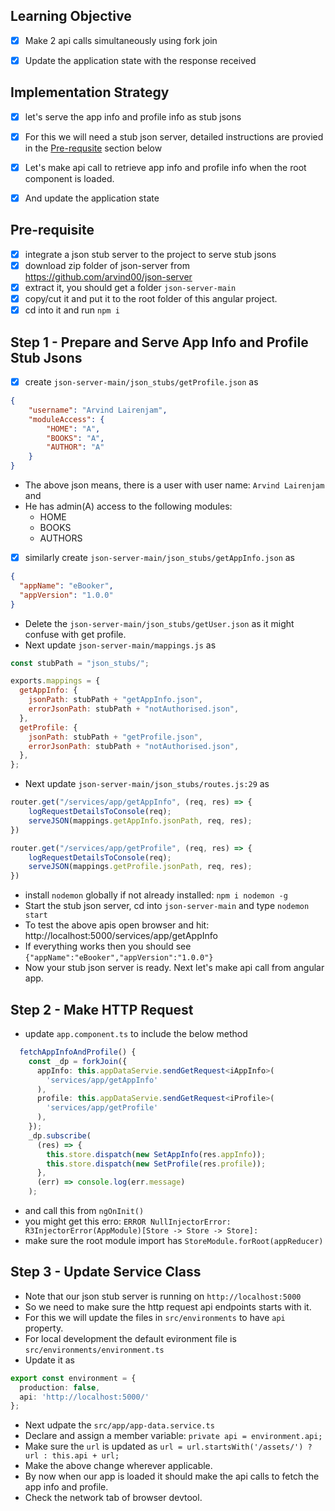 ## Learning Objective
- [x] Make 2 api calls simultaneously using fork join
- [x] Update the application state with the response received


## Implementation Strategy
- [x] let's serve the app info and profile info as stub jsons
- [x] For this we will need a stub json server, detailed instructions are provied in the [Pre-requsite](##Pre-requisite) section below
- [x] Let's make api call to retrieve app info and profile info when the root component is loaded.
- [x] And update the application state 


## Pre-requisite
- [x] integrate a json stub server to the project to serve stub jsons
- [x] download zip folder of json-server from https://github.com/arvind00/json-server
- [x] extract it, you should get a folder `json-server-main`
- [x] copy/cut it and put it to the root folder of this angular project.
- [x] cd into it and run `npm i` 

## Step 1 - Prepare and Serve App Info and Profile Stub Jsons
- [x] create `json-server-main/json_stubs/getProfile.json` as
```json
{
    "username": "Arvind Lairenjam",
    "moduleAccess": {
        "HOME": "A",
        "BOOKS": "A",
        "AUTHOR": "A"
    }
}
```
- The above json means, there is a user with user name: `Arvind Lairenjam` and 
- He has admin(A) access to the following modules:
    - HOME
    - BOOKS
    - AUTHORS
- [x] similarly create `json-server-main/json_stubs/getAppInfo.json` as
```json
{
  "appName": "eBooker",
  "appVersion": "1.0.0"
}
```
- Delete the `json-server-main/json_stubs/getUser.json` as it might confuse with get profile.
- Next update `json-server-main/mappings.js` as
```js
const stubPath = "json_stubs/";

exports.mappings = {
  getAppInfo: {
    jsonPath: stubPath + "getAppInfo.json",
    errorJsonPath: stubPath + "notAuthorised.json",
  },
  getProfile: {
    jsonPath: stubPath + "getProfile.json",
    errorJsonPath: stubPath + "notAuthorised.json",
  },
};
```
- Next update `json-server-main/json_stubs/routes.js:29` as
```js
router.get("/services/app/getAppInfo", (req, res) => {
    logRequestDetailsToConsole(req);
    serveJSON(mappings.getAppInfo.jsonPath, req, res);
})

router.get("/services/app/getProfile", (req, res) => {
    logRequestDetailsToConsole(req);
    serveJSON(mappings.getProfile.jsonPath, req, res);
})
```
- install `nodemon` globally if not already installed: `npm i nodemon -g`
- Start the stub json server, cd into `json-server-main` and type `nodemon start`
- To test the above apis open browser and hit: http://localhost:5000/services/app/getAppInfo
- If everything works then you should see `{"appName":"eBooker","appVersion":"1.0.0"}`
- Now your stub json server is ready. Next let's make api call from angular app.

## Step 2 - Make HTTP Request
- update `app.component.ts` to include the below method
```ts
  fetchAppInfoAndProfile() {
    const _dp = forkJoin({
      appInfo: this.appDataServie.sendGetRequest<iAppInfo>(
        'services/app/getAppInfo'
      ),
      profile: this.appDataServie.sendGetRequest<iProfile>(
        'services/app/getProfile'
      ),
    });
    _dp.subscribe(
      (res) => {
        this.store.dispatch(new SetAppInfo(res.appInfo));
        this.store.dispatch(new SetProfile(res.profile));
      },
      (err) => console.log(err.message)
    );
```
- and call this from `ngOnInit()`
- you might get this erro: `ERROR NullInjectorError: R3InjectorError(AppModule)[Store -> Store -> Store]:`
- make sure the root module import has `StoreModule.forRoot(appReducer)`

## Step 3 - Update Service Class
- Note that our json stub server is running on `http://localhost:5000`
- So we need to make sure the http request api endpoints starts with it.
- For this we will update the files in `src/environments` to have `api` property.
- For local development the default evironment file is `src/environments/environment.ts`
- Update it as
```ts
export const environment = {
  production: false,
  api: 'http://localhost:5000/'
};
```
- Next udpate the `src/app/app-data.service.ts`
- Declare and assign a member variable: `private api = environment.api;`
- Make sure the `url` is updated as `url = url.startsWith('/assets/') ? url : this.api + url;`
- Make the above change wherever applicable. 
- By now when our app is loaded it should make the api calls to fetch the app info and profile.
- Check the network tab of browser devtool.